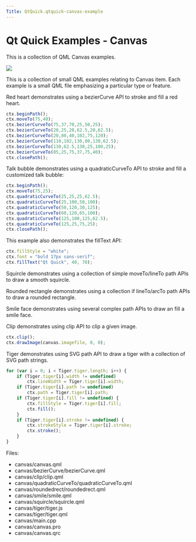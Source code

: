 ```yaml
---
Title: QtQuick.qtquick-canvas-example
---
```

        
Qt Quick Examples - Canvas
==========================

<span class="subtitle"></span>
<span id="details"></span>
This is a collection of QML Canvas examples.

![](https://developer.ubuntu.com/static/devportal_uploaded/03bf67de-a264-4600-91cd-4c7651ae1ef5-api/apps/qml/sdk-14.10/qtquick-canvas-example/images/qml-canvas-example.png)

This is a collection of small QML examples relating to Canvas item. Each example is a small QML file emphasizing a particular type or feature.

Red heart demonstrates using a bezierCurve API to stroke and fill a red heart.

``` qml
ctx.beginPath();
ctx.moveTo(75,40);
ctx.bezierCurveTo(75,37,70,25,50,25);
ctx.bezierCurveTo(20,25,20,62.5,20,62.5);
ctx.bezierCurveTo(20,80,40,102,75,120);
ctx.bezierCurveTo(110,102,130,80,130,62.5);
ctx.bezierCurveTo(130,62.5,130,25,100,25);
ctx.bezierCurveTo(85,25,75,37,75,40);
ctx.closePath();
```

Talk bubble demonstrates using a quadraticCurveTo API to stroke and fill a customized talk bubble:

``` qml
ctx.beginPath();
ctx.moveTo(75,25);
ctx.quadraticCurveTo(25,25,25,62.5);
ctx.quadraticCurveTo(25,100,50,100);
ctx.quadraticCurveTo(50,120,30,125);
ctx.quadraticCurveTo(60,120,65,100);
ctx.quadraticCurveTo(125,100,125,62.5);
ctx.quadraticCurveTo(125,25,75,25);
ctx.closePath();
```

This example also demonstrates the fillText API:

``` qml
ctx.fillStyle = "white";
ctx.font = "bold 17px sans-serif";
ctx.fillText("Qt Quick", 40, 70);
```

Squircle demonstrates using a collection of simple moveTo/lineTo path APIs to draw a smooth squircle.

Rounded rectangle demonstrates using a collection if lineTo/arcTo path APIs to draw a rounded rectangle.

Smile face demonstrates using several complex path APIs to draw an fill a smile face.

Clip demonstrates using clip API to clip a given image.

``` qml
ctx.clip();
ctx.drawImage(canvas.imagefile, 0, 0);
```

Tiger demonstrates using SVG path API to draw a tiger with a collection of SVG path strings.

``` qml
for (var i = 0; i < Tiger.tiger.length; i++) {
    if (Tiger.tiger[i].width != undefined)
        ctx.lineWidth = Tiger.tiger[i].width;
    if (Tiger.tiger[i].path != undefined)
        ctx.path = Tiger.tiger[i].path;
    if (Tiger.tiger[i].fill != undefined) {
        ctx.fillStyle = Tiger.tiger[i].fill;
        ctx.fill();
    }
    if (Tiger.tiger[i].stroke != undefined) {
        ctx.strokeStyle = Tiger.tiger[i].stroke;
        ctx.stroke();
    }
}
```

Files:

-   canvas/canvas.qml
-   canvas/bezierCurve/bezierCurve.qml
-   canvas/clip/clip.qml
-   canvas/quadraticCurveTo/quadraticCurveTo.qml
-   canvas/roundedrect/roundedrect.qml
-   canvas/smile/smile.qml
-   canvas/squircle/squircle.qml
-   canvas/tiger/tiger.js
-   canvas/tiger/tiger.qml
-   canvas/main.cpp
-   canvas/canvas.pro
-   canvas/canvas.qrc

